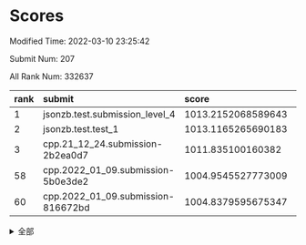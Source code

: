 # Scores

Modified Time: 2022-03-10 23:25:42

Submit Num: 207

All Rank Num: 332637

| rank |               submit               |       score        |       sigma        | pk_num |
| :--- | :--------------------------------- | :----------------- | :----------------- | :----- |
| 1    | jsonzb.test.submission_level_4     | 1013.2152068589643 | 0.7968302292392063 | 6433   |
| 2    | jsonzb.test.test_1                 | 1013.1165265690183 | 0.8014651555845036 | 6428   |
| 3    | cpp.21_12_24.submission-2b2ea0d7   | 1011.835100160382  | 0.8005630065462687 | 6430   |
| 58   | cpp.2022_01_09.submission-5b0e3de2 | 1004.9545527773009 | 0.7216736553509135 | 6431   |
| 60   | cpp.2022_01_09.submission-816672bd | 1004.8379595675347 | 0.7204744718534141 | 6427   |


<details>
<summary>全部</summary>

| rank |                 submit                 |       score        |       sigma        | pk_num |
| :--- | :------------------------------------- | :----------------- | :----------------- | :----- |
| 1    | jsonzb.test.submission_level_4         | 1013.2152068589643 | 0.7968302292392063 | 6433   |
| 2    | jsonzb.test.test_1                     | 1013.1165265690183 | 0.8014651555845036 | 6428   |
| 3    | cpp.21_12_24.submission-2b2ea0d7       | 1011.835100160382  | 0.8005630065462687 | 6430   |
| 4    | gobigger.level_3.submission_level_3_46 | 1011.370675763989  | 0.7739197558405168 | 6429   |
| 5    | gobigger.level_3.submission_level_3_41 | 1011.3319421950729 | 0.7673539566710252 | 6429   |
| 6    | gobigger.level_3.submission_level_3_17 | 1011.0239141191381 | 0.7842357942126231 | 6429   |
| 7    | gobigger.level_3.submission_level_3_45 | 1010.8454779409383 | 0.7740305646200792 | 6424   |
| 8    | gobigger.level_3.submission_level_3_11 | 1010.8379727250325 | 0.7692707910012762 | 6431   |
| 9    | gobigger.level_3.submission_level_3_42 | 1010.8021902334114 | 0.7686002352620289 | 6426   |
| 10   | gobigger.level_3.submission_level_3_1  | 1010.7684004878557 | 0.7699316718999242 | 6427   |
| 11   | gobigger.level_3.submission_level_3_14 | 1010.6617712832414 | 0.7516066719671333 | 6432   |
| 12   | gobigger.level_3.submission_level_3_12 | 1010.5951058646538 | 0.7507814597274342 | 6431   |
| 13   | gobigger.level_3.submission_level_3_38 | 1010.5222784946009 | 0.774233335664374  | 6432   |
| 14   | gobigger.level_3.submission_level_3_23 | 1010.5150204873985 | 0.7699039077463169 | 6432   |
| 15   | gobigger.level_3.submission_level_3_19 | 1010.4637199219038 | 0.7450898889745788 | 6429   |
| 16   | gobigger.level_3.submission_level_3_6  | 1010.4503262081583 | 0.7558679219642541 | 6430   |
| 17   | gobigger.level_3.submission_level_3_30 | 1010.4161359589037 | 0.7673805379830594 | 6428   |
| 18   | gobigger.level_3.submission_level_3_39 | 1010.4070105552306 | 0.7654884971169869 | 6429   |
| 19   | gobigger.level_3.submission_level_3_22 | 1010.3806039654226 | 0.7594176360787472 | 6430   |
| 20   | gobigger.level_3.submission_level_3_48 | 1010.2900141347102 | 0.7727670580940007 | 6428   |
| 21   | gobigger.level_3.submission_level_3_43 | 1010.2666187174993 | 0.7627088529303793 | 6430   |
| 22   | gobigger.level_3.submission_level_3_36 | 1010.2412962683969 | 0.7731948372093691 | 6427   |
| 23   | gobigger.level_3.submission_level_3_49 | 1010.2261153205561 | 0.764726251058346  | 6428   |
| 24   | gobigger.level_3.submission_level_3_13 | 1010.204512117283  | 0.7695671168625963 | 6430   |
| 25   | gobigger.level_3.submission_level_3_24 | 1010.1875748891878 | 0.7582141716822571 | 6428   |
| 26   | gobigger.level_3.submission_level_3_0  | 1010.1833378117963 | 0.7589493198464992 | 6425   |
| 27   | gobigger.level_3.submission_level_3_16 | 1010.0436077737401 | 0.7416827459409031 | 6426   |
| 28   | gobigger.level_3.submission_level_3_44 | 1009.9957954139638 | 0.7392329521229535 | 6424   |
| 29   | gobigger.level_3.submission_level_3_26 | 1009.9678773089313 | 0.7646720419994104 | 6425   |
| 30   | gobigger.level_3.submission_level_3_8  | 1009.9140230634778 | 0.7367291464062934 | 6428   |
| 31   | gobigger.level_3.submission_level_3_7  | 1009.8209985884121 | 0.74305462844362   | 6428   |
| 32   | gobigger.level_3.submission_level_3_25 | 1009.8110810204518 | 0.7778690222864666 | 6426   |
| 33   | gobigger.level_3.submission_level_3_4  | 1009.7138837721338 | 0.7575506588199494 | 6427   |
| 34   | gobigger.level_3.submission_level_3_37 | 1009.6854341892866 | 0.7792878540845108 | 6430   |
| 35   | gobigger.level_3.submission_level_3_40 | 1009.6634146448974 | 0.7598006810474326 | 6422   |
| 36   | gobigger.level_3.submission_level_3_31 | 1009.6193757298246 | 0.7403450560434982 | 6431   |
| 37   | gobigger.level_3.submission_level_3_35 | 1009.5480439839378 | 0.7311686841277119 | 6429   |
| 38   | gobigger.level_3.submission_level_3_10 | 1009.5459735816062 | 0.7501489627416612 | 6429   |
| 39   | gobigger.level_3.submission_level_3_29 | 1009.5346247551802 | 0.7750933729648589 | 6427   |
| 40   | gobigger.level_3.submission_level_3_33 | 1009.4900744278214 | 0.7350867033394367 | 6431   |
| 41   | gobigger.level_3.submission_level_3_32 | 1009.388267926416  | 0.7436264280367845 | 6424   |
| 42   | gobigger.level_3.submission_level_3_18 | 1009.376486705736  | 0.766553367179486  | 6425   |
| 43   | gobigger.level_3.submission_level_3_5  | 1009.3673419272611 | 0.7608182352397512 | 6422   |
| 44   | gobigger.level_3.submission_level_3_34 | 1009.2470034468635 | 0.7665246153481013 | 6423   |
| 45   | gobigger.level_3.submission_level_3_21 | 1009.2083435870611 | 0.7617374474675838 | 6424   |
| 46   | gobigger.level_3.submission_level_3_15 | 1009.1990839357409 | 0.749443586233265  | 6428   |
| 47   | gobigger.level_3.submission_level_3_20 | 1009.1410117645638 | 0.7513688282245234 | 6428   |
| 48   | gobigger.level_3.submission_level_3_28 | 1009.1257196159854 | 0.7634983879532946 | 6425   |
| 49   | gobigger.level_3.submission_level_3_2  | 1009.1195502389849 | 0.748224204595203  | 6427   |
| 50   | gobigger.level_3.submission_level_3_27 | 1009.0688156033517 | 0.7522506945352198 | 6429   |
| 51   | gobigger.level_3.submission_level_3_3  | 1009.0200502959021 | 0.7478002445590464 | 6428   |
| 52   | gobigger.level_3.submission_level_3_47 | 1008.6452913787989 | 0.7496085445775412 | 6433   |
| 53   | gobigger.level_3.submission_level_3_9  | 1008.5119849108314 | 0.7396885976474281 | 6428   |
| 54   | gobigger.level_1.submission_level_1_19 | 1005.4982318190512 | 0.7241218311147644 | 6431   |
| 55   | gobigger.level_1.submission_level_1_17 | 1005.1164127613686 | 0.7181494203216028 | 6429   |
| 56   | gobigger.level_1.submission_level_1_2  | 1004.9684153104134 | 0.7378561398893992 | 6434   |
| 57   | gobigger.level_1.submission_level_1_46 | 1004.9666398958523 | 0.7330477118144669 | 6424   |
| 58   | cpp.2022_01_09.submission-5b0e3de2     | 1004.9545527773009 | 0.7216736553509135 | 6431   |
| 59   | gobigger.level_1.submission_level_1_11 | 1004.9341477373674 | 0.7202879677092638 | 6426   |
| 60   | cpp.2022_01_09.submission-816672bd     | 1004.8379595675347 | 0.7204744718534141 | 6427   |
| 61   | gobigger.level_1.submission_level_1_29 | 1004.7594574663747 | 0.7106933802590946 | 6430   |
| 62   | gobigger.level_1.submission_level_1_32 | 1004.6825066109891 | 0.7334704126867619 | 6428   |
| 63   | gobigger.level_1.submission_level_1_26 | 1004.4636602850956 | 0.7157999987432875 | 6425   |
| 64   | gobigger.level_1.submission_level_1_6  | 1004.4535536517228 | 0.718125567743207  | 6430   |
| 65   | gobigger.level_1.submission_level_1_18 | 1004.3464237289419 | 0.7273659582920156 | 6425   |
| 66   | gobigger.level_1.submission_level_1_39 | 1004.3175343251438 | 0.7220227703264092 | 6426   |
| 67   | gobigger.level_1.submission_level_1_12 | 1004.1066918643635 | 0.7230791007290296 | 6426   |
| 68   | gobigger.level_1.submission_level_1_31 | 1003.9876086473564 | 0.7233473414543534 | 6432   |
| 69   | gobigger.level_1.submission_level_1_34 | 1003.9822446328236 | 0.7063328272663045 | 6426   |
| 70   | gobigger.level_1.submission_level_1_9  | 1003.9457930944635 | 0.7208191236178598 | 6426   |
| 71   | gobigger.level_1.submission_level_1_15 | 1003.889473224104  | 0.7252451245333629 | 6429   |
| 72   | gobigger.level_1.submission_level_1_7  | 1003.8110142089089 | 0.7086708209671404 | 6424   |
| 73   | gobigger.level_1.submission_level_1_16 | 1003.7554160321812 | 0.7259192953420192 | 6430   |
| 74   | gobigger.level_1.submission_level_1_44 | 1003.7455863947316 | 0.7217827135796744 | 6424   |
| 75   | gobigger.level_1.submission_level_1_45 | 1003.5340640503315 | 0.7131373194804664 | 6422   |
| 76   | gobigger.level_1.submission_level_1_49 | 1003.4336823839142 | 0.7059930130227099 | 6431   |
| 77   | gobigger.level_1.submission_level_1_43 | 1003.4068642688187 | 0.7190663127068719 | 6428   |
| 78   | gobigger.level_1.submission_level_1_42 | 1003.4051904331635 | 0.7190369874503078 | 6429   |
| 79   | gobigger.level_1.submission_level_1_14 | 1003.3938661420658 | 0.7220124193815229 | 6430   |
| 80   | gobigger.level_1.submission_level_1_37 | 1003.3672434801807 | 0.7210762481370548 | 6432   |
| 81   | gobigger.level_1.submission_level_1_30 | 1003.3621963758875 | 0.719222948678073  | 6427   |
| 82   | gobigger.level_1.submission_level_1_20 | 1003.2592445656795 | 0.7265833882244138 | 6422   |
| 83   | gobigger.level_1.submission_level_1_13 | 1003.2510619463563 | 0.715384662517421  | 6425   |
| 84   | gobigger.level_1.submission_level_1_48 | 1003.2362530394107 | 0.7143432048927624 | 6425   |
| 85   | gobigger.level_1.submission_level_1_33 | 1003.2104512129657 | 0.7183320932929825 | 6426   |
| 86   | gobigger.level_1.submission_level_1_25 | 1003.208193437656  | 0.719014774394684  | 6426   |
| 87   | gobigger.level_1.submission_level_1_40 | 1003.2071718385861 | 0.708305442257286  | 6427   |
| 88   | gobigger.level_1.submission_level_1_8  | 1003.1861239728037 | 0.7250825679487656 | 6425   |
| 89   | gobigger.level_1.submission_level_1_35 | 1003.1482816159321 | 0.7191309629865263 | 6431   |
| 90   | gobigger.level_1.submission_level_1_21 | 1003.0396669043937 | 0.7152086335289876 | 6431   |
| 91   | gobigger.level_1.submission_level_1_3  | 1003.0316674519202 | 0.7145531488458313 | 6429   |
| 92   | gobigger.level_1.submission_level_1_36 | 1003.0045934023017 | 0.7236929794547038 | 6429   |
| 93   | gobigger.level_1.submission_level_1_27 | 1002.9770529874719 | 0.7085370590894158 | 6425   |
| 94   | gobigger.level_1.submission_level_1_4  | 1002.9570784839209 | 0.7128677657171162 | 6434   |
| 95   | gobigger.level_1.submission_level_1_5  | 1002.9526530278439 | 0.7168795466288389 | 6429   |
| 96   | gobigger.level_1.submission_level_1_22 | 1002.914416930277  | 0.721991612477885  | 6422   |
| 97   | gobigger.level_1.submission_level_1_1  | 1002.7192983343953 | 0.7212625748402083 | 6429   |
| 98   | gobigger.level_1.submission_level_1_41 | 1002.6231885422966 | 0.7106598021649072 | 6425   |
| 99   | gobigger.level_1.submission_level_1_28 | 1002.5531569147071 | 0.7101007043442124 | 6427   |
| 100  | gobigger.level_1.submission_level_1_23 | 1002.5453684086576 | 0.721072118838714  | 6427   |
| 101  | gobigger.level_1.submission_level_1_0  | 1002.5209638547926 | 0.7163360328732442 | 6429   |
| 102  | gobigger.level_1.submission_level_1_24 | 1002.4807121731267 | 0.7171732448944216 | 6432   |
| 103  | gobigger.level_1.submission_level_1_38 | 1002.4725808582359 | 0.7209946252017029 | 6430   |
| 104  | gobigger.level_1.submission_level_1_47 | 1002.2890426537047 | 0.723279591093976  | 6428   |
| 105  | gobigger.level_1.submission_level_1_10 | 1001.993344796575  | 0.7138114620352248 | 6425   |
| 106  | gobigger.random.submission_random_43   | 997.4261729349766  | 0.6981811861165884 | 6422   |
| 107  | gobigger.random.submission_random_31   | 997.3578880011925  | 0.7014389611595238 | 6431   |
| 108  | gobigger.random.submission_random_25   | 997.1869745407149  | 0.7087053810809908 | 6423   |
| 109  | gobigger.random.submission_random_49   | 996.9715760908925  | 0.7099280073042787 | 6430   |
| 110  | gobigger.random.submission_random_46   | 996.8538658300531  | 0.6997821745483472 | 6431   |
| 111  | gobigger.random.submission_random_23   | 996.8283261137855  | 0.7088979212571609 | 6429   |
| 112  | gobigger.random.submission_random_33   | 996.7863603369732  | 0.7235607469841263 | 6430   |
| 113  | gobigger.random.submission_random_15   | 996.7371062178867  | 0.7035387529262932 | 6425   |
| 114  | gobigger.random.submission_random_30   | 996.7005888011821  | 0.7298064487296331 | 6427   |
| 115  | gobigger.random.submission_random_11   | 996.3731026720249  | 0.7241666127877655 | 6430   |
| 116  | gobigger.random.submission_random_5    | 996.3090544624096  | 0.7111096082509499 | 6423   |
| 117  | gobigger.random.submission_random_9    | 996.2888039534505  | 0.7004488564159885 | 6430   |
| 118  | gobigger.random.submission_random_47   | 996.2079373902891  | 0.7203585406955068 | 6426   |
| 119  | gobigger.random.submission_random_24   | 996.1948375084319  | 0.7198604019944327 | 6426   |
| 120  | gobigger.random.submission_random_48   | 996.1849055879462  | 0.7129295413689403 | 6427   |
| 121  | gobigger.random.submission_random_26   | 996.1815953644243  | 0.7210580444890291 | 6428   |
| 122  | gobigger.random.submission_random_32   | 996.1247696924981  | 0.7165468937783938 | 6420   |
| 123  | gobigger.random.submission_random_29   | 996.1210783288856  | 0.7126712906536574 | 6427   |
| 124  | gobigger.random.submission_random_41   | 996.1165126235463  | 0.7068915669682094 | 6425   |
| 125  | gobigger.random.submission_random_6    | 996.085110615034   | 0.7101991375627168 | 6429   |
| 126  | gobigger.random.submission_random_16   | 996.0582826843568  | 0.7167531130069433 | 6428   |
| 127  | gobigger.random.submission_random_42   | 996.025010236226   | 0.7171378386265909 | 6431   |
| 128  | gobigger.random.submission_random_2    | 995.9881887974767  | 0.7170993777553768 | 6427   |
| 129  | gobigger.random.submission_random_34   | 995.9516597672576  | 0.7117354244088074 | 6428   |
| 130  | gobigger.random.submission_random_13   | 995.945680687932   | 0.7067127101343279 | 6426   |
| 131  | gobigger.random.submission_random_4    | 995.9212608171694  | 0.6989533725949372 | 6421   |
| 132  | gobigger.random.submission_random_40   | 995.9091230107196  | 0.7106041442838659 | 6431   |
| 133  | gobigger.random.submission_random_8    | 995.8714508977731  | 0.7092322781505048 | 6424   |
| 134  | gobigger.random.submission_random_0    | 995.8353416842318  | 0.7079249147919241 | 6431   |
| 135  | gobigger.random.submission_random_35   | 995.8181807430842  | 0.7118790696262709 | 6431   |
| 136  | gobigger.random.submission_random_1    | 995.7962757679381  | 0.7161410755506221 | 6425   |
| 137  | gobigger.random.submission_random_19   | 995.7857863722139  | 0.7026341409897341 | 6426   |
| 138  | gobigger.random.submission_random_12   | 995.7551502467867  | 0.7136030510537118 | 6429   |
| 139  | gobigger.random.submission_random_14   | 995.7399907797133  | 0.7213084417785618 | 6426   |
| 140  | gobigger.random.submission_random_27   | 995.7329433489895  | 0.7218972963087275 | 6433   |
| 141  | gobigger.random.submission_random_22   | 995.7104186750831  | 0.7085634530825644 | 6428   |
| 142  | gobigger.random.submission_random_44   | 995.7096167504695  | 0.7177931575189687 | 6426   |
| 143  | gobigger.random.submission_random_45   | 995.6873178555982  | 0.69966429966083   | 6424   |
| 144  | gobigger.random.submission_random_37   | 995.55766971541    | 0.7115363160371864 | 6428   |
| 145  | gobigger.random.submission_random_7    | 995.5149055756634  | 0.7206449678527208 | 6427   |
| 146  | gobigger.random.submission_random_17   | 995.4068313255149  | 0.7136374190143521 | 6425   |
| 147  | gobigger.random.submission_random_10   | 995.3190647901466  | 0.7254327394085718 | 6431   |
| 148  | gobigger.random.submission_random_39   | 995.3142561540072  | 0.7244193273437132 | 6432   |
| 149  | gobigger.random.submission_random_18   | 995.3137255149493  | 0.7170981099967243 | 6430   |
| 150  | gobigger.random.submission_random_28   | 995.307062618369   | 0.7111108781936525 | 6427   |
| 151  | gobigger.random.submission_random_36   | 995.2881282542355  | 0.7109144525363734 | 6429   |
| 152  | gobigger.random.submission_random_21   | 995.2398439423511  | 0.7150759828587415 | 6428   |
| 153  | gobigger.random.submission_random_20   | 995.0465773776282  | 0.7175632893514261 | 6429   |
| 154  | gobigger.random.submission_random_38   | 994.9797650697213  | 0.713241498403464  | 6429   |
| 155  | gobigger.random.submission_random_3    | 994.3476307469111  | 0.7061188960201846 | 6431   |
| 156  | gobigger.level_2.submission_level_2_9  | 993.8580557652859  | 0.7439271462658629 | 6434   |
| 157  | gobigger.level_2.submission_level_2_30 | 993.3649993763694  | 0.7434303271807036 | 6427   |
| 158  | gobigger.level_2.submission_level_2_48 | 993.2794560102438  | 0.7399797952230733 | 6429   |
| 159  | gobigger.level_2.submission_level_2_40 | 993.0409357215318  | 0.7438748078365004 | 6427   |
| 160  | gobigger.level_2.submission_level_2_3  | 993.0375163878687  | 0.7457635881064678 | 6425   |
| 161  | gobigger.level_2.submission_level_2_20 | 993.0079526929569  | 0.7571614189200693 | 6425   |
| 162  | gobigger.level_2.submission_level_2_5  | 992.9168035378415  | 0.7535982680042418 | 6419   |
| 163  | gobigger.level_2.submission_level_2_10 | 992.7355842166833  | 0.7384893821760016 | 6430   |
| 164  | gobigger.level_2.submission_level_2_18 | 992.7224357333995  | 0.7353490010829634 | 6427   |
| 165  | gobigger.level_2.submission_level_2_15 | 992.6888741974847  | 0.7498703180758827 | 6429   |
| 166  | gobigger.level_2.submission_level_2_12 | 992.6065924507229  | 0.7456832000194327 | 6426   |
| 167  | gobigger.level_2.submission_level_2_33 | 992.5544319435534  | 0.7501608932435467 | 6428   |
| 168  | gobigger.level_2.submission_level_2_28 | 992.5544078401039  | 0.7417429463436762 | 6424   |
| 169  | gobigger.level_2.submission_level_2_41 | 992.3910670360659  | 0.7363069319135641 | 6426   |
| 170  | gobigger.level_2.submission_level_2_19 | 992.3361235200456  | 0.7467999047846237 | 6429   |
| 171  | gobigger.level_2.submission_level_2_43 | 992.2795864747637  | 0.7465086289955877 | 6419   |
| 172  | gobigger.level_2.submission_level_2_8  | 992.2239804595974  | 0.7334952071044628 | 6430   |
| 173  | gobigger.level_2.submission_level_2_36 | 992.2212008880686  | 0.7587761987825494 | 6430   |
| 174  | gobigger.level_2.submission_level_2_35 | 992.1893387997624  | 0.757855487858817  | 6431   |
| 175  | gobigger.level_2.submission_level_2_31 | 992.1670976053738  | 0.7342861024662533 | 6427   |
| 176  | gobigger.level_2.submission_level_2_23 | 991.9896237213435  | 0.7620501348062038 | 6431   |
| 177  | gobigger.level_2.submission_level_2_11 | 991.9460742245604  | 0.7380836378185389 | 6424   |
| 178  | gobigger.level_2.submission_level_2_38 | 991.9177239760802  | 0.7798117675874522 | 6428   |
| 179  | gobigger.level_2.submission_level_2_4  | 991.9067147112606  | 0.7551785297211816 | 6427   |
| 180  | gobigger.level_2.submission_level_2_45 | 991.8973796696205  | 0.7629628632962702 | 6433   |
| 181  | gobigger.level_2.submission_level_2_39 | 991.8063348976544  | 0.7641094034334457 | 6428   |
| 182  | gobigger.level_2.submission_level_2_47 | 991.752653187993   | 0.7608161787985365 | 6427   |
| 183  | gobigger.level_2.submission_level_2_7  | 991.749617087347   | 0.7453099232440783 | 6431   |
| 184  | gobigger.level_2.submission_level_2_17 | 991.6705338846364  | 0.7546371612376201 | 6430   |
| 185  | gobigger.level_2.submission_level_2_49 | 991.6313548531468  | 0.7467258780369543 | 6429   |
| 186  | gobigger.level_2.submission_level_2_34 | 991.5808369408117  | 0.7480851843602987 | 6431   |
| 187  | gobigger.level_2.submission_level_2_27 | 991.5500268338608  | 0.7529066086003279 | 6431   |
| 188  | gobigger.level_2.submission_level_2_0  | 991.5301527479103  | 0.7708305558624117 | 6424   |
| 189  | gobigger.level_2.submission_level_2_21 | 991.509253960097   | 0.7713132544700522 | 6424   |
| 190  | gobigger.level_2.submission_level_2_1  | 991.4779128589579  | 0.7566452246656419 | 6425   |
| 191  | gobigger.level_2.submission_level_2_32 | 991.4317439913359  | 0.7503857748927328 | 6431   |
| 192  | gobigger.level_2.submission_level_2_2  | 991.4256044972929  | 0.7419769028754541 | 6428   |
| 193  | gobigger.level_2.submission_level_2_13 | 991.3921672532988  | 0.7504645661736835 | 6426   |
| 194  | gobigger.level_2.submission_level_2_26 | 991.3476304910137  | 0.7456855317619523 | 6428   |
| 195  | gobigger.level_2.submission_level_2_24 | 991.3253889104163  | 0.7456864093899058 | 6431   |
| 196  | gobigger.level_2.submission_level_2_46 | 991.2302244325888  | 0.7502529947253571 | 6424   |
| 197  | gobigger.level_2.submission_level_2_16 | 991.1580455994203  | 0.7584425383458631 | 6427   |
| 198  | gobigger.level_2.submission_level_2_25 | 990.9859036545236  | 0.7660054647422975 | 6425   |
| 199  | gobigger.level_2.submission_level_2_37 | 990.9496768829907  | 0.7693188213150175 | 6435   |
| 200  | gobigger.level_2.submission_level_2_6  | 990.9365151008903  | 0.7535130521720473 | 6430   |
| 201  | gobigger.level_2.submission_level_2_22 | 990.8931927334913  | 0.7448141781526395 | 6430   |
| 202  | gobigger.level_2.submission_level_2_14 | 990.8115720237803  | 0.7536736138147926 | 6434   |
| 203  | gobigger.level_2.submission_level_2_42 | 990.7178153940779  | 0.7562015424953704 | 6423   |
| 204  | gobigger.level_2.submission_level_2_44 | 990.3290345666607  | 0.7565522148331236 | 6429   |
| 205  | gobigger.level_2.submission_level_2_29 | 989.7438638635489  | 0.7785456319692097 | 6425   |
| 206  | gobigger.none.submission_none_0        | 977.1794965121928  | 1.295134817590493  | 6428   |
| 207  | gobigger.none.submission_none_1        | 976.1206985237957  | 1.3793154695613479 | 6430   |

</details>
